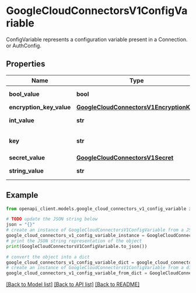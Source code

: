 # GoogleCloudConnectorsV1ConfigVariable

ConfigVariable represents a configuration variable present in a Connection. or AuthConfig.

## Properties

Name | Type | Description | Notes
------------ | ------------- | ------------- | -------------
**bool_value** | **bool** | Value is a bool. | [optional] 
**encryption_key_value** | [**GoogleCloudConnectorsV1EncryptionKey**](GoogleCloudConnectorsV1EncryptionKey.md) |  | [optional] 
**int_value** | **str** | Value is an integer | [optional] 
**key** | **str** | Key of the config variable. | [optional] 
**secret_value** | [**GoogleCloudConnectorsV1Secret**](GoogleCloudConnectorsV1Secret.md) |  | [optional] 
**string_value** | **str** | Value is a string. | [optional] 

## Example

```python
from openapi_client.models.google_cloud_connectors_v1_config_variable import GoogleCloudConnectorsV1ConfigVariable

# TODO update the JSON string below
json = "{}"
# create an instance of GoogleCloudConnectorsV1ConfigVariable from a JSON string
google_cloud_connectors_v1_config_variable_instance = GoogleCloudConnectorsV1ConfigVariable.from_json(json)
# print the JSON string representation of the object
print(GoogleCloudConnectorsV1ConfigVariable.to_json())

# convert the object into a dict
google_cloud_connectors_v1_config_variable_dict = google_cloud_connectors_v1_config_variable_instance.to_dict()
# create an instance of GoogleCloudConnectorsV1ConfigVariable from a dict
google_cloud_connectors_v1_config_variable_from_dict = GoogleCloudConnectorsV1ConfigVariable.from_dict(google_cloud_connectors_v1_config_variable_dict)
```
[[Back to Model list]](../README.md#documentation-for-models) [[Back to API list]](../README.md#documentation-for-api-endpoints) [[Back to README]](../README.md)


